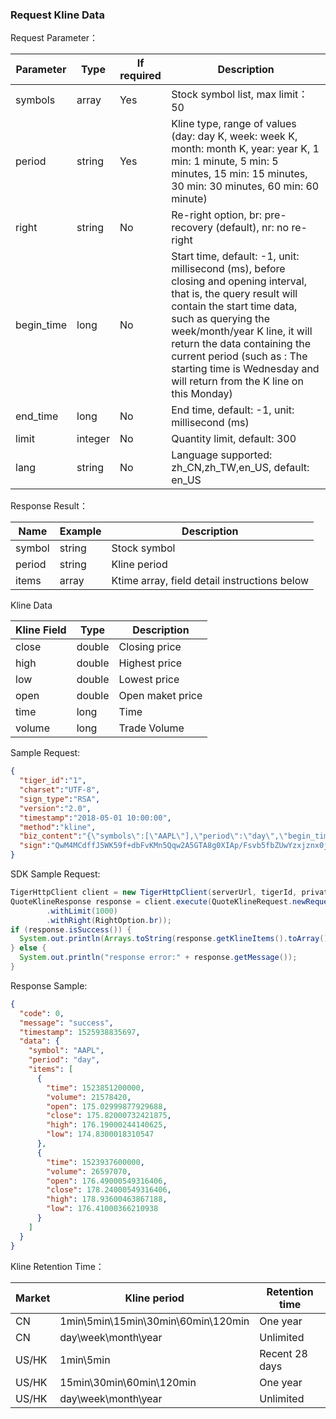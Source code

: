 ### Request Kline Data

Request Parameter： 

 Parameter  | Type    | If required | Description                                                  
--- | --- | --- | ---
symbols|array|Yes|Stock symbol list, max limit：50
period|string|Yes|Kline type, range of values (day: day K, week: week K, month: month K, year: year K, 1 min: 1 minute, 5 min: 5 minutes, 15 min: 15 minutes, 30 min: 30 minutes, 60 min: 60 minute)
right|string|No|Re-right option, br: pre-recovery (default), nr: no re-right
begin_time|long|No|Start time, default: -1, unit: millisecond (ms), before closing and opening interval, that is, the query result will contain the start time data, such as querying the week/month/year K line, it will return the data containing the current period (such as : The starting time is Wednesday and will return from the K line on this Monday)
end_time|long|No|End time, default: -1, unit: millisecond (ms)
limit|integer|No|Quantity limit, default: 300
lang|string|No|Language supported: zh_CN,zh_TW,en_US, default: en_US


Response Result：

 Name   | Example | Description              
--- | --- | ---
symbol	|string|Stock symbol
period	|string|Kline period
items	|array| Ktime array, field detail instructions below 

Kline Data

Kline Field|Type|Description
---|---|---
close|double|Closing price
high|double|Highest price
low|double|Lowest price
open|double|Open maket price
time|long|Time
volume|long|Trade Volume

Sample Request:
```json    
{
  "tiger_id":"1",
  "charset":"UTF-8",
  "sign_type":"RSA",
  "version":"2.0",
  "timestamp":"2018-05-01 10:00:00",
  "method":"kline",
  "biz_content":"{\"symbols\":[\"AAPL\"],\"period\":\"day\",\"begin_time\":1540785600000,\"limit\":100}",
  "sign":"QwM4MCdffJ5WK59f+dbFvKMn5Qqw2A5GTA8g0XIAp/Fsvb5fbZUwYzxjznx0jO7VO9Npbzd+ywR6VrMz4liblTMPGDvDnPJP0rGUVF+xbj/3MBr3vFZ25XheyjfHIpP6f+qhNkn9KdFsviohZAWeplkYjV+OyxwMQmpnkP/vll4="
}
```

SDK Sample Request:

```java
TigerHttpClient client = new TigerHttpClient(serverUrl, tigerId, privateKey);
QuoteKlineResponse response = client.execute(QuoteKlineRequest.newRequest(List.of("AAPL"), KType.day, "2018-10-01", "2018-12-25")
        .withLimit(1000)
        .withRight(RightOption.br));
if (response.isSuccess()) {
  System.out.println(Arrays.toString(response.getKlineItems().toArray()));
} else {
  System.out.println("response error:" + response.getMessage());
}
```

Response Sample:
```json    
{
  "code": 0,
  "message": "success",
  "timestamp": 1525938835697,
  "data": {
    "symbol": "AAPL",
    "period": "day",
    "items": [
      {
        "time": 1523851200000,
        "volume": 21578420,
        "open": 175.02999877929688,
        "close": 175.82000732421875,
        "high": 176.19000244140625,
        "low": 174.8300018310547
      },
      {
        "time": 1523937600000,
        "volume": 26597070,
        "open": 176.49000549316406,
        "close": 178.24000549316406,
        "high": 178.93600463867188,
        "low": 176.41000366210938
      }
    ]
  }
}
```

Kline Retention Time：

Market|Kline period|Retention time
--- | --- | ---
CN|1min\5min\15min\30min\60min\120min| One year 
CN|day\week\month\year| Unlimited 
US/HK|1min\5min|Recent 28 days
US/HK|15min\30min\60min\120min| One year 
US/HK|day\week\month\year|Unlimited
